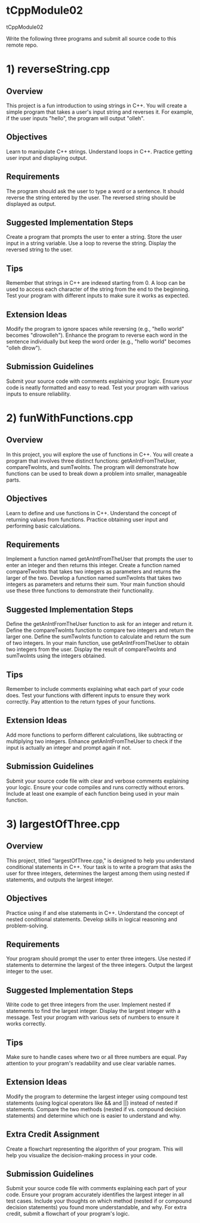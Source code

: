 # tCppModule02
tCppModule02

Write the following three programs and submit all source code to this remote repo.

# 1) reverseString.cpp

## Overview

This project is a fun introduction to using strings in C++. You will create a simple program that takes a user's input string and reverses it. For example, if the user inputs "hello", the program will output "olleh".

## Objectives
Learn to manipulate C++ strings.
Understand loops in C++.
Practice getting user input and displaying output.

## Requirements
The program should ask the user to type a word or a sentence.
It should reverse the string entered by the user.
The reversed string should be displayed as output.

## Suggested Implementation Steps
Create a program that prompts the user to enter a string.
Store the user input in a string variable.
Use a loop to reverse the string.
Display the reversed string to the user.

## Tips
Remember that strings in C++ are indexed starting from 0.
A loop can be used to access each character of the string from the end to the beginning.
Test your program with different inputs to make sure it works as expected.

## Extension Ideas
Modify the program to ignore spaces while reversing (e.g., "hello world" becomes "dlrowolleh").
Enhance the program to reverse each word in the sentence individually but keep the word order (e.g., "hello world" becomes "olleh dlrow").

## Submission Guidelines
Submit your source code with comments explaining your logic.
Ensure your code is neatly formatted and easy to read.
Test your program with various inputs to ensure reliability.

# 2) funWithFunctions.cpp

## Overview
In this project, you will explore the use of functions in C++. You will create a program that involves three distinct functions: getAnIntFromTheUser, compareTwoInts, and sumTwoInts. The program will demonstrate how functions can be used to break down a problem into smaller, manageable parts.

## Objectives
Learn to define and use functions in C++.
Understand the concept of returning values from functions.
Practice obtaining user input and performing basic calculations.
## Requirements
Implement a function named getAnIntFromTheUser that prompts the user to enter an integer and then returns this integer.
Create a function named compareTwoInts that takes two integers as parameters and returns the larger of the two.
Develop a function named sumTwoInts that takes two integers as parameters and returns their sum.
Your main function should use these three functions to demonstrate their functionality.
## Suggested Implementation Steps
Define the getAnIntFromTheUser function to ask for an integer and return it.
Define the compareTwoInts function to compare two integers and return the larger one.
Define the sumTwoInts function to calculate and return the sum of two integers.
In your main function, use getAnIntFromTheUser to obtain two integers from the user.
Display the result of compareTwoInts and sumTwoInts using the integers obtained.
## Tips
Remember to include comments explaining what each part of your code does.
Test your functions with different inputs to ensure they work correctly.
Pay attention to the return types of your functions.
## Extension Ideas
Add more functions to perform different calculations, like subtracting or multiplying two integers.
Enhance getAnIntFromTheUser to check if the input is actually an integer and prompt again if not.
## Submission Guidelines
Submit your source code file with clear and verbose comments explaining your logic.
Ensure your code compiles and runs correctly without errors.
Include at least one example of each function being used in your main function.

# 3) largestOfThree.cpp
## Overview
This project, titled "largestOfThree.cpp," is designed to help you understand conditional statements in C++. Your task is to write a program that asks the user for three integers, determines the largest among them using nested if statements, and outputs the largest integer.
## Objectives
Practice using if and else statements in C++.
Understand the concept of nested conditional statements.
Develop skills in logical reasoning and problem-solving.
## Requirements
Your program should prompt the user to enter three integers.
Use nested if statements to determine the largest of the three integers.
Output the largest integer to the user.
## Suggested Implementation Steps
Write code to get three integers from the user.
Implement nested if statements to find the largest integer.
Display the largest integer with a message.
Test your program with various sets of numbers to ensure it works correctly.
## Tips
Make sure to handle cases where two or all three numbers are equal.
Pay attention to your program's readability and use clear variable names.
## Extension Ideas
Modify the program to determine the largest integer using compound test statements (using logical operators like && and ||) instead of nested if statements.
Compare the two methods (nested if vs. compound decision statements) and determine which one is easier to understand and why.
## Extra Credit Assignment
Create a flowchart representing the algorithm of your program. This will help you visualize the decision-making process in your code.
## Submission Guidelines
Submit your source code file with comments explaining each part of your code.
Ensure your program accurately identifies the largest integer in all test cases.
Include your thoughts on which method (nested if or compound decision statements) you found more understandable, and why.
For extra credit, submit a flowchart of your program's logic.







